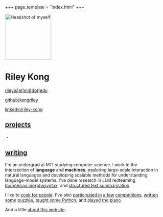 +++
page_template = "index.html"
+++

<div class="info-wrapper">

<div class="info-card">


<img src="/assets/headshot.jpg" alt="Headshot of myself" onload="this.classList.add('loaded')" width="150" height="150">

<div>

# Riley Kong

[rileyis[at]mit[dot]edu](mailto:rileyis@mit.edu)

[github/kongriley](https://github.com/kongriley)

[linkedin/riley-kong](https://www.linkedin.com/in/riley-kong/)
</div>

</div>


<div class="nav-bar">

## [projects](/projects)
・
## [writing](/posts)
</div>

</div>

I'm an undergrad at MIT studying computer science. I work in the intersection of **language** and **machines**, exploring large-scale interaction in natural languages and developing scalable methods for understanding language-model systems. I've done research in LLM redteaming, [Indonesian morphosyntax](/assets/24909_final.pdf), and [structured text summarization](https://direct.mit.edu/tacl/article/doi/10.1162/tacl_a_00446/109273/FeTaQA-Free-form-Table-Question-Answering).

I like to [cook for people](https://www.mitmince.com/). I've also [participated in](https://naclo.org/2022/NACLO2022PRESSRELEASE-IOL.pdf) [a few](https://naclo.org/2022/NACLO%202022%20R2%20Results.pdf) [competitions](https://ioling.org/results/2022/), [written](https://docs.google.com/document/d/1EKo1ikU7BdcdDtdZOWciN_619QpoRSuQe-6JTACa0eQ/edit?usp=sharing) [some](https://docs.google.com/document/d/1Q3_BKmrpvlwVFg4-2Q4QdXgV80oD8PBkCG4BwSxn0qk/edit?usp=sharing) [puzzles](https://docs.google.com/document/d/1CzksYdE_tVmLeR1QZjK37Zm_EI4NgsuH--juvIfXnl0/edit?usp=sharing), [taught some Python](https://project-code.org/), and [played the piano](https://www.youtube.com/watch?v=myWXkPNMXIE).

And a little [about this website](/colophon).